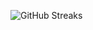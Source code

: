 ![GitHub Streaks](https://github-streaks-mqc9.onrender.com/streak/happilli/image?theme=midnight&cache_bust=1742830050)
